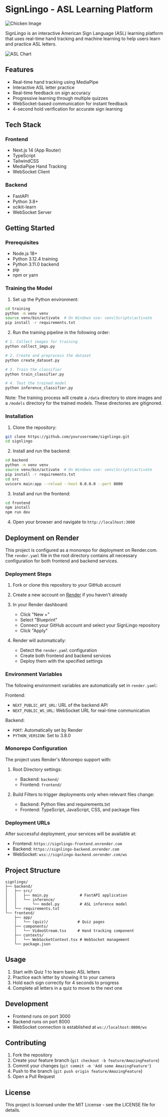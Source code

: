 # SignLingo - ASL Learning Platform

![Chicken Image](frontend/public/chicken1.png)

SignLingo is an interactive American Sign Language (ASL) learning platform that uses real-time hand tracking and machine learning to help users learn and practice ASL letters.

![ASL Chart](training/ASL_Alphabet.jpg)

## Features

- Real-time hand tracking using MediaPipe
- Interactive ASL letter practice
- Real-time feedback on sign accuracy
- Progressive learning through multiple quizzes
- WebSocket-based communication for instant feedback
- 4-second hold verification for accurate sign learning

## Tech Stack

### Frontend

- Next.js 14 (App Router)
- TypeScript
- TailwindCSS
- MediaPipe Hand Tracking
- WebSocket Client

### Backend

- FastAPI
- Python 3.8+
- scikit-learn
- WebSocket Server

## Getting Started

### Prerequisites

- Node.js 18+
- Python 3.12.4 training
- Python 3.11.0 backend
- pip
- npm or yarn

### Training the Model

1. Set up the Python environment:

```bash
cd training
python -m venv venv
source venv/bin/activate  # On Windows use: venv\Scripts\activate
pip install -r requirements.txt
```

2. Run the training pipeline in the following order:

```bash
# 1. Collect images for training
python collect_imgs.py

# 2. Create and preprocess the dataset
python create_dataset.py

# 3. Train the classifier
python train_classifier.py

# 4. Test the trained model
python inference_classifier.py
```

Note: The training process will create a `/data` directory to store images and a `/models` directory for the trained models. These directories are gitignored.

### Installation

1. Clone the repository:

```bash
git clone https://github.com/yourusername/signlingo.git
cd signlingo
```

2. Install and run the backend:

```bash
cd backend
python -m venv venv
source venv/bin/activate  # On Windows use: venv\Scripts\activate
pip install -r requirements.txt
cd src
uvicorn main:app --reload --host 0.0.0.0 --port 8000
```

3. Install and run the frontend:

```bash
cd frontend
npm install
npm run dev
```

4. Open your browser and navigate to `http://localhost:3000`

## Deployment on Render

This project is configured as a monorepo for deployment on Render.com. The `render.yaml` file in the root directory contains all necessary configuration for both frontend and backend services.

### Deployment Steps

1. Fork or clone this repository to your GitHub account

2. Create a new account on [Render](https://render.com) if you haven't already

3. In your Render dashboard:

   - Click "New +"
   - Select "Blueprint"
   - Connect your GitHub account and select your SignLingo repository
   - Click "Apply"

4. Render will automatically:
   - Detect the `render.yaml` configuration
   - Create both frontend and backend services
   - Deploy them with the specified settings

### Environment Variables

The following environment variables are automatically set in `render.yaml`:

Frontend:

- `NEXT_PUBLIC_API_URL`: URL of the backend API
- `NEXT_PUBLIC_WS_URL`: WebSocket URL for real-time communication

Backend:

- `PORT`: Automatically set by Render
- `PYTHON_VERSION`: Set to 3.8.0

### Monorepo Configuration

The project uses Render's Monorepo support with:

1. Root Directory settings:

   - Backend: `backend/`
   - Frontend: `frontend/`

2. Build Filters to trigger deployments only when relevant files change:
   - Backend: Python files and requirements.txt
   - Frontend: TypeScript, JavaScript, CSS, and package files

### Deployment URLs

After successful deployment, your services will be available at:

- Frontend: `https://signlingo-frontend.onrender.com`
- Backend: `https://signlingo-backend.onrender.com`
- WebSocket: `wss://signlingo-backend.onrender.com/ws`

## Project Structure

```
signlingo/
├── backend/
│   ├── src/
│   │   ├── main.py              # FastAPI application
│   │   └── inference/
│   │       └── model.py         # ASL inference model
│   └── requirements.txt
└── frontend/
    ├── app/
    │   └── (quiz)/             # Quiz pages
    ├── components/
    │   └── VideoStream.tsx     # Hand tracking component
    ├── contexts/
    │   └── WebSocketContext.tsx # WebSocket management
    └── package.json
```

## Usage

1. Start with Quiz 1 to learn basic ASL letters
2. Practice each letter by showing it to your camera
3. Hold each sign correctly for 4 seconds to progress
4. Complete all letters in a quiz to move to the next one

## Development

- Frontend runs on port 3000
- Backend runs on port 8000
- WebSocket connection is established at `ws://localhost:8000/ws`

## Contributing

1. Fork the repository
2. Create your feature branch (`git checkout -b feature/AmazingFeature`)
3. Commit your changes (`git commit -m 'Add some AmazingFeature'`)
4. Push to the branch (`git push origin feature/AmazingFeature`)
5. Open a Pull Request

## License

This project is licensed under the MIT License - see the LICENSE file for details.
